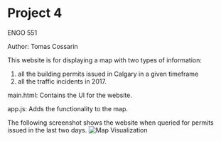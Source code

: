 # Project 4

ENGO 551

Author: Tomas Cossarin

This website is for displaying a map with two types of information:
1. all the building permits issued in Calgary in a given timeframe
2. all the traffic incidents in 2017.

main.html: Contains the UI for the website.

app.js: Adds the functionality to the map.

The following screenshot shows the website when queried for permits issued in the last two days.
![Map Visualization](/mnt/data/screenshot.png)
